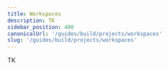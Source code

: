 ```yaml
---
title: Workspaces
description: TK
sidebar_position: 400
canonicalUrl: '/guides/build/projects/workspaces'
slug: '/guides/build/projects/workspaces'
---
```


TK